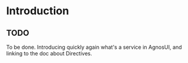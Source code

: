 # Introduction

## TODO

To be done.
Introducing quickly again what's a service in AgnosUI, and linking to the doc about Directives.
